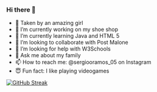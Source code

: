 ### Hi there 👋

- 🥰 Taken by an amazing girl
- 🔭 I’m currently working on my shoe shop
- 🌱 I’m currently learning Java and HTML 5
- 👯 I’m looking to collaborate with Post Malone
- 🤔 I’m looking for help with W3Schools
- 💬 Ask me about my family
- 📫 How to reach me: @sergiooramos_05 on Instagram
- 😇 Fun fact: I like playing videogames

<a href="https://github-readme-stats.vercel.app/api/top-langs?username=Kazuma275&show_icons=true&locale=en&layout=compact"></a>

<a href="https://git.io/streak-stats"><img src="https://github-readme-streak-stats.herokuapp.com?user=Kazuma275" alt="GitHub Streak" /></a>
